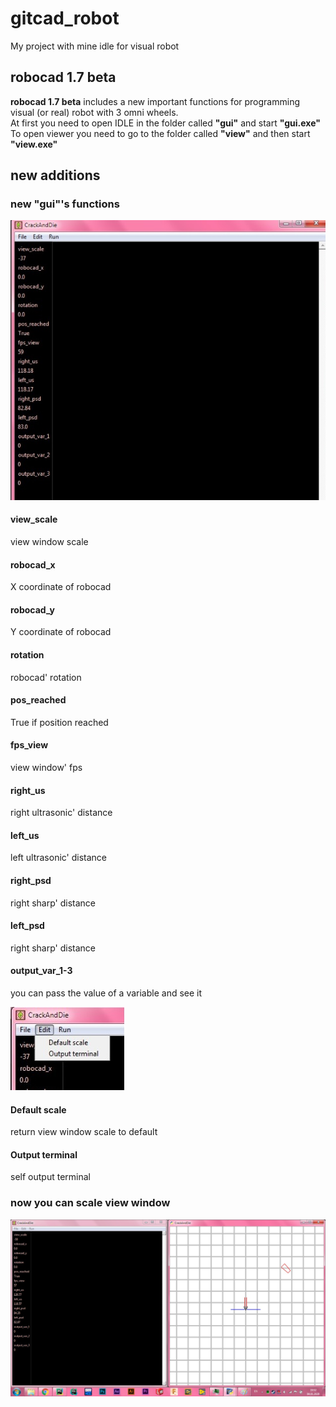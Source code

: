 # gitcad_robot
My project with mine idle for visual robot
## robocad 1.7 beta
**robocad 1.7 beta** includes a new important functions for programming visual (or real) robot with 3 omni wheels.  
At first you need to open IDLE in the folder called **"gui"** and start **"gui.exe"**  
To open viewer you need to go to the folder called **"view"** and then start **"view.exe"**  

## new additions
### new "gui"'s functions
![](https://github.com/CrackAndDie/robocad_1.7b/blob/master/WhatsApp%20Image%202020-01-04%20at%2019.36.57.jpeg)
#### view_scale 
  view window scale
#### robocad_x
  X coordinate of robocad
#### robocad_y
  Y coordinate of robocad
#### rotation
  robocad' rotation
#### pos_reached
  True if position reached
#### fps_view
  view window' fps
#### right_us
  right ultrasonic' distance
#### left_us
  left ultrasonic' distance
#### right_psd
  right sharp' distance
#### left_psd
  right sharp' distance
#### output_var_1-3
  you can pass the value of a variable and see it  
  
![](https://github.com/CrackAndDie/robocad_1.7b/blob/master/WhatsApp%20Image%202020-01-04%20at%2019.47.50.jpeg)
#### Default scale
  return view window scale to default
#### Output terminal
  self output terminal
  
### now you can scale view window
![](https://github.com/CrackAndDie/robocad_1.7b/blob/master/WhatsApp%20Image%202020-01-04%20at%2019.52.34.jpeg)  

